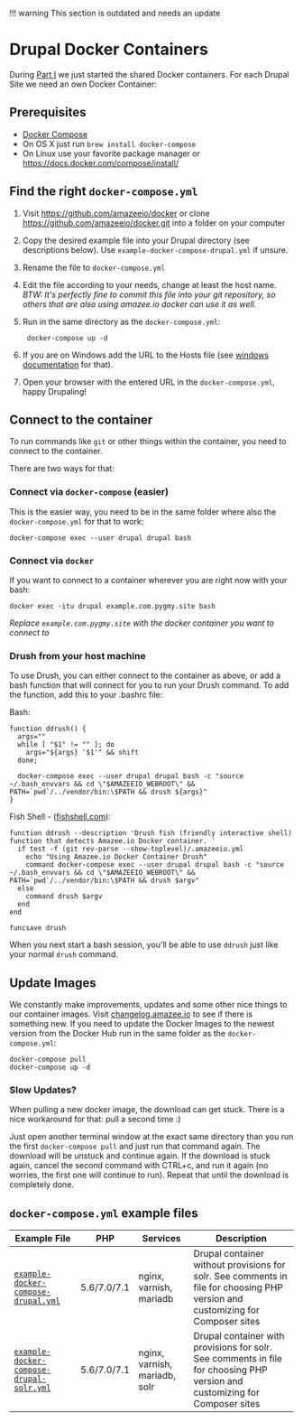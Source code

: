!!! warning
    This section is outdated and needs an update


#  Drupal Docker Containers


During [Part I](./local_docker_development.md#part-i-shared-docker-containers) we just started the shared Docker containers. For each Drupal Site we need an own Docker Container:

## Prerequisites
  * [Docker Compose](https://docs.docker.com/compose/install/)
  * On OS X just run `brew install docker-compose`
  * On Linux use your favorite package manager or <https://docs.docker.com/compose/install/>

##  Find the right `docker-compose.yml`

1. Visit https://github.com/amazeeio/docker or clone https://github.com/amazeeio/docker.git into a folder on your computer
2. Copy the desired example file into your Drupal directory (see descriptions below). Use `example-docker-compose-drupal.yml` if unsure.
3. Rename the file to `docker-compose.yml`
4. Edit the file according to your needs, change at least the host name. _BTW: It's perfectly fine to commit this file into your git repository, so others that are also using amazee.io docker can use it as well._
5. Run in the same directory as the `docker-compose.yml`:

        docker-compose up -d
6. If you are on Windows add the URL to the Hosts file (see [windows documentation](local_docker_development/windows.md) for that).
7. Open your browser with the entered URL in the `docker-compose.yml`, happy Drupaling!

## Connect to the container

To run commands like `git` or other things within the container, you need to connect to the container.

There are two ways for that:

### Connect via `docker-compose` (easier)

This is the easier way, you need to be in the same folder where also the `docker-compose.yml` for that to work:

    docker-compose exec --user drupal drupal bash

### Connect via `docker`

If you want to connect to a container wherever you are right now with your bash:

	docker exec -itu drupal example.com.pygmy.site bash

*Replace `example.com.pygmy.site` with the docker container you want to connect to*

### Drush from your host machine

To use Drush, you can either connect to the container as above, or add a bash function that will connect for you to run your Drush command. To add the function, add this to your .bashrc file:

Bash:
```
function ddrush() {
  args=""
  while [ "$1" != "" ]; do
    args="${args} '$1'" && shift
  done;

  docker-compose exec --user drupal drupal bash -c "source ~/.bash_envvars && cd \"$AMAZEEIO_WEBROOT\" && PATH=`pwd`/../vendor/bin:\$PATH && drush ${args}"
}
```

Fish Shell - ([fishshell.com](https://fishshell.com/)):
```
function ddrush --description 'Drush fish (friendly interactive shell) function that detects Amazee.io Docker container. '
  if test -f (git rev-parse --show-toplevel)/.amazeeio.yml
    echo "Using Amazee.io Docker Container Drush"
    command docker-compose exec --user drupal drupal bash -c "source ~/.bash_envvars && cd \"$AMAZEEIO_WEBROOT\" && PATH=`pwd`/../vendor/bin:\$PATH && drush $argv"
  else
    command drush $argv
  end
end

funcsave drush
```

When you next start a bash session, you'll be able to use `ddrush` just like your normal `drush` command.

## Update Images

We constantly make improvements, updates and some other nice things to our container images. Visit [changelog.amazee.io](https://changelog.amazee.io) to see if there is something new. If you need to update the Docker Images to the newest version from the Docker Hub run in the same folder as the `docker-compose.yml`:

	docker-compose pull
	docker-compose up -d

### Slow Updates?

When pulling a new docker image, the download can get stuck. There is a nice workaround for that: pull a second time :)

Just open another terminal window at the exact same directory than you run the first `docker-compose pull` and just run that command again. The download will be unstuck and continue again. If the download is stuck again, cancel the second command with CTRL+c, and run it again (no worries, the first one will continue to run). Repeat that until the download is completely done.


## `docker-compose.yml` example files

| Example File                                                                                                           | PHP    | Services                           | Description                                                                                                                     |
|----------------------------------------------------------------------------------------------------------------------------------|--------|-------------------------------|---------------------------------------------------------------------------------------------------------------------------------|
| [`example-docker-compose-drupal.yml`](https://github.com/amazeeio/docker/blob/master/example-docker-compose-drupal.yml)          | 5.6/7.0/7.1| nginx, varnish, mariadb       |Drupal container without provisions for solr. See comments in file for choosing PHP version and customizing for Composer sites   |
| [`example-docker-compose-drupal-solr.yml`](https://github.com/amazeeio/docker/blob/master/example-docker-compose-drupal-solr.yml)| 5.6/7.0/7.1| nginx, varnish, mariadb, solr |Drupal container with provisions for solr. See comments in file for choosing PHP version and customizing for Composer sites      |

